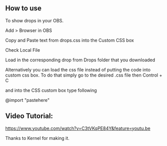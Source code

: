 ## How to use

To show drops in your OBS.

Add > Browser 
in OBS

Copy and Paste text from drops.css into the Custom CSS box

Check Local File

Load in the corresponding drop from Drops folder that you downloaded







Alternatively you can load the css file instead of putting the code into custom css box.
To do that simply go to the desired .css file then Control + C

and into the CSS custom box type following

@import "pastehere"







## Video Tutorial:
https://www.youtube.com/watch?v=C3tVKqPE84Y&feature=youtu.be

Thanks to Kernel for making it.
